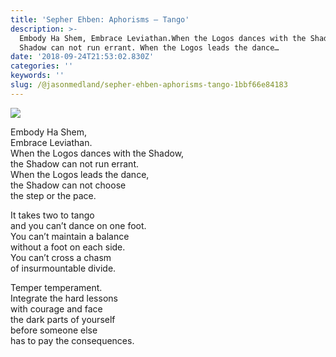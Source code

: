 ```yaml
---
title: 'Sepher Ehben: Aphorisms — Tango'
description: >-
  Embody Ha Shem, Embrace Leviathan.When the Logos dances with the Shadow, the
  Shadow can not run errant. When the Logos leads the dance…
date: '2018-09-24T21:53:02.830Z'
categories: ''
keywords: ''
slug: /@jasonmedland/sepher-ehben-aphorisms-tango-1bbf66e84183
---
```


![](https://cdn-images-1.medium.com/max/800/1*48YtmvLhI7wxJgsqWoF2vw.png)

Embody Ha Shem,   
Embrace Leviathan.  
When the Logos dances with the Shadow,   
the Shadow can not run errant.   
When the Logos leads the dance,   
the Shadow can not choose   
the step or the pace.

It takes two to tango  
and you can’t dance on one foot.  
You can’t maintain a balance   
without a foot on each side.  
You can’t cross a chasm  
of insurmountable divide.

Temper temperament.  
Integrate the hard lessons   
with courage and face   
the dark parts of yourself   
before someone else   
has to pay the consequences.